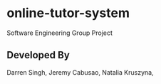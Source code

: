 # online-tutor-system
Software Engineering Group Project


## Developed By

Darren Singh,
Jeremy Cabusao,
Natalia Kruszyna,
